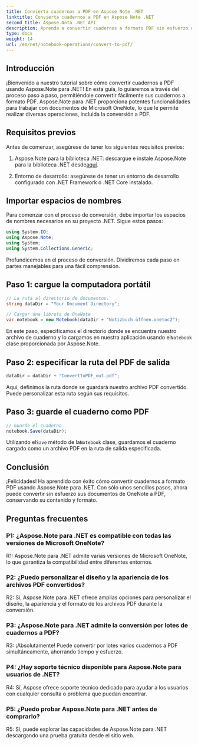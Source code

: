 ```yaml
---
title: Convierta cuadernos a PDF en Aspose Note .NET
linktitle: Convierta cuadernos a PDF en Aspose Note .NET
second_title: Aspose.Nota .NET API
description: Aprenda a convertir cuadernos a formato PDF sin esfuerzo utilizando Aspose.Note para .NET. Conserva perfectamente el contenido y el formato.
type: docs
weight: 14
url: /es/net/notebook-operations/convert-to-pdf/
---
```

## Introducción

¡Bienvenido a nuestro tutorial sobre cómo convertir cuadernos a PDF usando Aspose.Note para .NET! En esta guía, lo guiaremos a través del proceso paso a paso, permitiéndole convertir fácilmente sus cuadernos a formato PDF. Aspose.Note para .NET proporciona potentes funcionalidades para trabajar con documentos de Microsoft OneNote, lo que le permite realizar diversas operaciones, incluida la conversión a PDF.

## Requisitos previos

Antes de comenzar, asegúrese de tener los siguientes requisitos previos:

1.  Aspose.Note para la biblioteca .NET: descargue e instale Aspose.Note para la biblioteca .NET desde[aquí](https://releases.aspose.com/note/net/).
   
2. Entorno de desarrollo: asegúrese de tener un entorno de desarrollo configurado con .NET Framework o .NET Core instalado.

## Importar espacios de nombres

Para comenzar con el proceso de conversión, debe importar los espacios de nombres necesarios en su proyecto .NET. Sigue estos pasos:

```csharp
using System.IO;
using Aspose.Note;
using System;
using System.Collections.Generic;
```

Profundicemos en el proceso de conversión. Dividiremos cada paso en partes manejables para una fácil comprensión.

## Paso 1: cargue la computadora portátil

```csharp
// La ruta al directorio de documentos.
string dataDir = "Your Document Directory";

// Cargar una libreta de OneNote
var notebook = new Notebook(dataDir + "Notizbuch öffnen.onetoc2");
```

 En este paso, especificamos el directorio donde se encuentra nuestro archivo de cuaderno y lo cargamos en nuestra aplicación usando el`Notebook` clase proporcionada por Aspose.Note.

## Paso 2: especificar la ruta del PDF de salida

```csharp
dataDir = dataDir + "ConvertToPDF_out.pdf";
```

Aquí, definimos la ruta donde se guardará nuestro archivo PDF convertido. Puede personalizar esta ruta según sus requisitos.

## Paso 3: guarde el cuaderno como PDF

```csharp
// Guarde el cuaderno
notebook.Save(dataDir);
```

 Utilizando el`Save` método de la`Notebook` clase, guardamos el cuaderno cargado como un archivo PDF en la ruta de salida especificada.

## Conclusión

¡Felicidades! Ha aprendido con éxito cómo convertir cuadernos a formato PDF usando Aspose.Note para .NET. Con sólo unos sencillos pasos, ahora puede convertir sin esfuerzo sus documentos de OneNote a PDF, conservando su contenido y formato.

## Preguntas frecuentes

### P1: ¿Aspose.Note para .NET es compatible con todas las versiones de Microsoft OneNote?

R1: Aspose.Note para .NET admite varias versiones de Microsoft OneNote, lo que garantiza la compatibilidad entre diferentes entornos.

### P2: ¿Puedo personalizar el diseño y la apariencia de los archivos PDF convertidos?

R2: Sí, Aspose.Note para .NET ofrece amplias opciones para personalizar el diseño, la apariencia y el formato de los archivos PDF durante la conversión.

### P3: ¿Aspose.Note para .NET admite la conversión por lotes de cuadernos a PDF?

R3: ¡Absolutamente! Puede convertir por lotes varios cuadernos a PDF simultáneamente, ahorrando tiempo y esfuerzo.

### P4: ¿Hay soporte técnico disponible para Aspose.Note para usuarios de .NET?

R4: Sí, Aspose ofrece soporte técnico dedicado para ayudar a los usuarios con cualquier consulta o problema que puedan encontrar.

### P5: ¿Puedo probar Aspose.Note para .NET antes de comprarlo?

R5: Sí, puede explorar las capacidades de Aspose.Note para .NET descargando una prueba gratuita desde el sitio web.